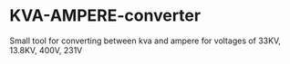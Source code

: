 # KVA-AMPERE-converter
Small tool for converting between kva and ampere for voltages of 33KV, 13.8KV, 400V, 231V
